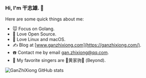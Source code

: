 ### Hi, I'm 干志雄. 👋

<!--events start -->

Here are some quick things about me:

- 🐭 Focus on Golang.
- 🤝 Love Open Source.
- 🍎 Love Linux and macOS.
- ✍️ Blog at [www.ganzhixiong.com](https://ganzhixiong.com/).
- ☎️ Contact me by email <gan.zhixiong@qq.com>.
- 🤟 My favorite singers are 🎸黄家驹🎸 (Beyond).


![GanZhiXiong GitHub stats](https://github-readme-stats.vercel.app/api?username=ganzhixiong&count_private=true&theme=tokyonight&include_all_commits=true&show_icons=true)

<!--
**GanZhiXiong/ganzhixiong** is a ✨ _special_ ✨ repository because its `README.md` (this file) appears on your GitHub profile.

Here are some ideas to get you started:

- 🔭 I’m currently working on ...
- 🌱 I’m currently learning ...
- 👯 I’m looking to collaborate on ...
- 🤔 I’m looking for help with ...
- 💬 Ask me about ...
- 📫 How to reach me: ...
- 😄 Pronouns: ...
- ⚡ Fun fact: ...
-->

